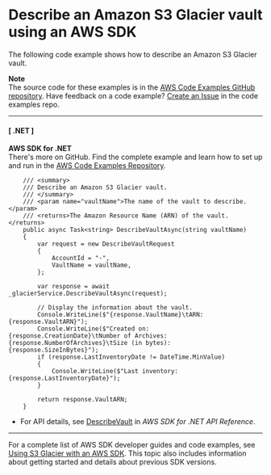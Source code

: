 # Describe an Amazon S3 Glacier vault using an AWS SDK<a name="example_glacier_DescribeVault_section"></a>

The following code example shows how to describe an Amazon S3 Glacier vault\.

**Note**  
The source code for these examples is in the [AWS Code Examples GitHub repository](https://github.com/awsdocs/aws-doc-sdk-examples)\. Have feedback on a code example? [Create an Issue](https://github.com/awsdocs/aws-doc-sdk-examples/issues/new/choose) in the code examples repo\. 

------
#### [ \.NET ]

**AWS SDK for \.NET**  
 There's more on GitHub\. Find the complete example and learn how to set up and run in the [AWS Code Examples Repository](https://github.com/awsdocs/aws-doc-sdk-examples/tree/main/dotnetv3/Glacier#code-examples)\. 
  

```
    /// <summary>
    /// Describe an Amazon S3 Glacier vault.
    /// </summary>
    /// <param name="vaultName">The name of the vault to describe.</param>
    /// <returns>The Amazon Resource Name (ARN) of the vault.</returns>
    public async Task<string> DescribeVaultAsync(string vaultName)
    {
        var request = new DescribeVaultRequest
        {
            AccountId = "-",
            VaultName = vaultName,
        };

        var response = await _glacierService.DescribeVaultAsync(request);

        // Display the information about the vault.
        Console.WriteLine($"{response.VaultName}\tARN: {response.VaultARN}");
        Console.WriteLine($"Created on: {response.CreationDate}\tNumber of Archives: {response.NumberOfArchives}\tSize (in bytes): {response.SizeInBytes}");
        if (response.LastInventoryDate != DateTime.MinValue)
        {
            Console.WriteLine($"Last inventory: {response.LastInventoryDate}");
        }

        return response.VaultARN;
    }
```
+  For API details, see [DescribeVault](https://docs.aws.amazon.com/goto/DotNetSDKV3/glacier-2012-06-01/DescribeVault) in *AWS SDK for \.NET API Reference*\. 

------

For a complete list of AWS SDK developer guides and code examples, see [Using S3 Glacier with an AWS SDK](sdk-general-information-section.md)\. This topic also includes information about getting started and details about previous SDK versions\.